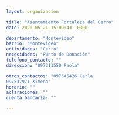 ```yaml
---
layout: organizacion

title: "Asentamiento Fortaleza del Cerro"
date: 2020-05-21 15:09:43 -0300

departamento: "Montevideo"
barrio: "Montevideo"
actividades: "Cerro"
necesidades: "Punto de Donación"
telefono_contacto: ""
direccion: "097311550 Paola"

otros_contactos: "097545426 Carla 
097537971 Ximena"
horario: ""
aclaraciones: ""
cuenta_bancaria: ""

---
```

